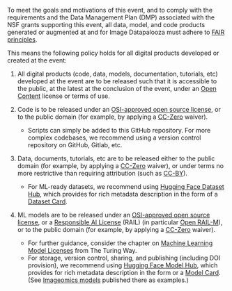 To meet the goals and motivations of this event, and to comply with the requirements and the Data Management Plan (DMP) associated with the NSF grants supporting this event, all data, model, and code products generated or augmented at and for Image Datapalooza must adhere to [FAIR principles](https://www.go-fair.org/fair-principles/).

This means the following policy holds for all digital products developed or created at the event:

1. All digital products (code, data, models, documentation, tutorials, etc) developed at the event are to be released such that it is accessible to the public, at the latest at the conclusion of the event, under an [Open Content](https://en.wikipedia.org/wiki/Free_content) license or terms of use.

2. Code is to be released under an [OSI-approved open source license](https://opensource.org/licenses/), or to the public domain (for example, by applying a [CC-Zero](https://creativecommons.org/choose/zero/) waiver).
    * Scripts can simply be added to this GitHub repository. For more complex codebases, we recommend using a version control repository on GitHub, Gitlab, etc.

3. Data, documents, tutorials, etc are to be released either to the public domain (for example, by applying a [CC-Zero](https://creativecommons.org/choose/zero/) waiver), or under terms no more restrictive than requiring attribution (such as [CC-BY](https://creativecommons.org/licenses/by/2.0/)).
    * For ML-ready datasets, we recommend using [Hugging Face Dataset Hub](https://huggingface.co/docs/hub/datasets-overview), which provides for rich metadata description in the form of a [Dataset Card](https://huggingface.co/docs/hub/datasets-cards).

4. ML models are to be released under an [OSI-approved open source license](https://opensource.org/licenses/), or a [Responsible AI License](https://www.licenses.ai/ai-licenses) (RAIL) (in particular [Open RAIL-M](https://www.licenses.ai/blog/2022/8/18/naming-convention-of-responsible-ai-licenses)), or to the public domain (for example, by applying a [CC-Zero](https://creativecommons.org/choose/zero/) waiver).
    * For further guidance, consider the chapter on [Machine Learning Model Licenses](https://the-turing-way.netlify.app/reproducible-research/licensing/licensing-ml.html) from The Turing Way.
    * For storage, version control, sharing, and publishing (including DOI provision), we recommend using [Hugging Face Model Hub](https://huggingface.co/docs/hub/models), which provides for rich metadata description in the form or a [Model Card](https://huggingface.co/docs/hub/model-cards). (See [Imageomics models](https://huggingface.co/imageomics) published there as examples.)